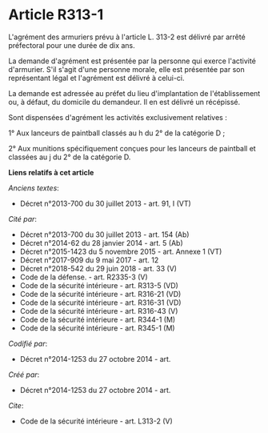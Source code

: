 # Article R313-1

L'agrément des armuriers prévu à l'article L. 313-2 est délivré par arrêté préfectoral pour une durée de dix ans. 

La demande d'agrément est présentée par la personne qui exerce l'activité d'armurier. S'il s'agit d'une personne morale, elle
est présentée par son représentant légal et l'agrément est délivré à celui-ci. 

La demande est adressée au préfet du lieu d'implantation de l'établissement ou, à défaut, du domicile du demandeur. Il en est
délivré un récépissé. 

Sont dispensées d'agrément les activités exclusivement relatives : 

1° Aux lanceurs de paintball classés au h du 2° de la catégorie D ; 

2° Aux munitions spécifiquement conçues pour les lanceurs de paintball et classées au j du 2° de la catégorie D.

**Liens relatifs à cet article**

_Anciens textes_:

  - Décret n°2013-700 du 30 juillet 2013 - art. 91, I (VT)

_Cité par_:

  - Décret n°2013-700 du 30 juillet 2013 - art. 154 (Ab)
  - Décret n°2014-62 du 28 janvier 2014 - art. 5 (Ab)
  - Décret n°2015-1423 du 5 novembre 2015 - art. Annexe 1 (VT)
  - Décret n°2017-909 du 9 mai 2017 - art. 12
  - Décret n°2018-542 du 29 juin 2018 - art. 33 (V)
  - Code de la défense. - art. R2335-3 (V)
  - Code de la sécurité intérieure - art. R313-5 (VD)
  - Code de la sécurité intérieure - art. R316-21 (VD)
  - Code de la sécurité intérieure - art. R316-31 (VD)
  - Code de la sécurité intérieure - art. R316-43 (V)
  - Code de la sécurité intérieure - art. R344-1 (M)
  - Code de la sécurité intérieure - art. R345-1 (M)

_Codifié par_:

  - Décret n°2014-1253 du 27 octobre 2014 - art.

_Créé par_:

  - Décret n°2014-1253 du 27 octobre 2014 - art.

_Cite_:

  - Code de la sécurité intérieure - art. L313-2 (V)
